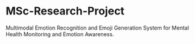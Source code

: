 # MSc-Research-Project
Multimodal Emotion Recognition and Emoji Generation System for Mental Health Monitoring and Emotion Awareness.
